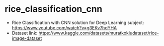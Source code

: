 # rice_classification_cnn
- Rice Classification with CNN solution for Deep Learning subject: https://www.youtube.com/watch?v=g3EKv7hdYHA
- Dataset link: https://www.kaggle.com/datasets/muratkokludataset/rice-image-dataset
